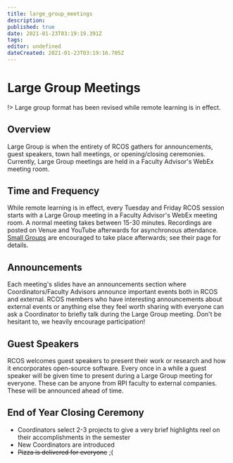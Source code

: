 ```yaml
---
title: large_group_meetings
description: 
published: true
date: 2021-01-23T03:19:19.391Z
tags: 
editor: undefined
dateCreated: 2021-01-23T03:19:16.705Z
---
```


# Large Group Meetings

!> Large group format has been revised while remote learning is in effect.

## Overview
Large Group is when the entirety of RCOS gathers for announcements, guest speakers, town hall meetings, or opening/closing ceremonies. Currently, Large Group meetings are held in a Faculty Advisor's WebEx meeting room.


## Time and Frequency
While remote learning is in effect, every Tuesday and Friday RCOS session starts with a Large Group meeting in a Faculty Advisor's WebEx meeting room. A normal meeting takes between 15-30 minutes. Recordings are posted on Venue and YouTube afterwards for asynchronous attendance. [Small Groups](meetings/small_group_meetings) are encouraged to take place afterwards; see their page for details.

## Announcements
Each meeting's slides have an announcements section where Coordinators/Faculty Advisors announce important events both in RCOS and external. RCOS members who have interesting announcements about external events or anything else they feel worth sharing with everyone can ask a Coordinator to briefly talk during the Large Group meeting. Don't be hesitant to, we heavily encourage participation!

## Guest Speakers
RCOS welcomes guest speakers to present their work or research and how it encorporates open-source software. Every once in a while a guest speaker will be given time to present during a Large Group meeting for everyone. These can be anyone from RPI faculty to external companies. These will be announced ahead of time.

## End of Year Closing Ceremony
- Coordinators select 2-3 projects to give a very brief highlights reel on their accomplishments in the semester
- New Coordinators are introduced
- ~~Pizza is delivered for everyone~~ ;(

<!-- IN PERSON FORMAT BELOW -->
<!-- ## Overview
- What are Large Group meetings?
- Where / when do we meet?

## Frequency

During the first two weeks of the semester, Large Group occurs every Tuesday and Friday to get new community members acquainted with RCOS and to inform existing members on changes in structure and mentorship.

Once all community members are assigned to a small group, Large Group will only occur on one or two Fridays per month. All other Fridays are reserved for workshops on open-source technologies hosted by the RCOS community.

Large group will also occur on the last Friday of the semester for our closing ceremony. 

## Announcements
Meetings begin with announcements. It's an opportunity for the Coordinators to introduce the meeting's speakers & presentations. Any RCOS member is welcome to make an annoucement at the beginning of a meeting (in fact, it's encouraged!).

## Lightning Talks and Sick Picks
  - Lightning Talks are brief talks on anything related to open source.
  - Sick Picks are opportunities to share some open-source technology you have been using.
  - Both Lightning Talks and Sick Picks must contain only 1 slide and may not go over 2 minutes.

## Guest Speakers
RCOS welcomes guest speakers to present their work or research and how it encorporates open-source software.
- TODO - add list of past guest speakers
- TODO - add a link to contact page (i.e. `If you're interesting in being a guest speaker, please contact xyz@rcos.io`)

## Closing Ceremony
> TODO: expand upon this

- Graduating seniors are honored with a group photo and a token of our appreciation :)
- Students going on co-op, internship, or study abroad also honored with group photo
- New Coordinators are introduced -->
